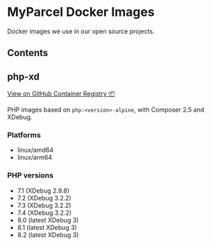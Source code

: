 # MyParcel Docker Images

Docker images we use in our open source projects.

## Contents

## php-xd

[View on GitHub Container Registry 📦](https://ghcr.io/myparcelnl/php-xd)

PHP images based on `php:<version>-alpine`, with Composer 2.5 and XDebug.

### Platforms

- linux/amd64
- linux/arm64

### PHP versions

- 7.1 (XDebug 2.9.8)
- 7.2 (XDebug 3.2.2)
- 7.3 (XDebug 3.2.2)
- 7.4 (XDebug 3.2.2)
- 8.0 (latest XDebug 3)
- 8.1 (latest XDebug 3)
- 8.2 (latest XDebug 3)
